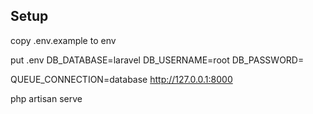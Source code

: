 ## Setup 
copy .env.example to env

put .env
DB_DATABASE=laravel
DB_USERNAME=root
DB_PASSWORD=

QUEUE_CONNECTION=database
http://127.0.0.1:8000

php artisan serve
